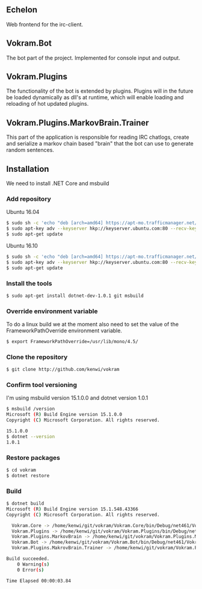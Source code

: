 ## Echelon
Web frontend for the irc-client.

## Vokram.Bot
The bot part of the project. Implemented for console input and output.

## Vokram.Plugins
The functionality of the bot is extended by plugins. Plugins will in the future be loaded dynamically as dll's at runtime, which will enable loading and reloading of hot updated plugins.

## Vokram.Plugins.MarkovBrain.Trainer
This part of the application is responsible for reading IRC chatlogs, create and serialize a markov chain based "brain" that the bot can use to generate random sentences.

## Installation
We need to install .NET Core and msbuild


### Add repository
Ubuntu 16.04
```bash
$ sudo sh -c 'echo "deb [arch=amd64] https://apt-mo.trafficmanager.net/repos/dotnet-release/ yakkety main" > /etc/apt/sources.list.d/dotnetdev.list'
$ sudo apt-key adv --keyserver hkp://keyserver.ubuntu.com:80 --recv-keys 417A0893
$ sudo apt-get update
```

Ubuntu 16.10
```bash
$ sudo sh -c 'echo "deb [arch=amd64] https://apt-mo.trafficmanager.net/repos/dotnet-release/ yakkety main" > /etc/apt/sources.list.d/dotnetdev.list'
$ sudo apt-key adv --keyserver hkp://keyserver.ubuntu.com:80 --recv-keys 417A0893
$ sudo apt-get update
```

### Install the tools
```bash
$ sudo apt-get install dotnet-dev-1.0.1 git msbuild
```

### Override environment variable
To do a linux build we at the moment also need to set the value of the FrameworkPathOverride environment variable.
```bash
$ export FrameworkPathOverride=/usr/lib/mono/4.5/
```

### Clone the repository
```bash
$ git clone http://github.com/kenwi/vokram
```

### Confirm tool versioning
I'm using msbuild version 15.1.0.0 and dotnet version 1.0.1
```bash
$ msbuild /version
Microsoft (R) Build Engine version 15.1.0.0
Copyright (C) Microsoft Corporation. All rights reserved.

15.1.0.0
$ dotnet --version
1.0.1
```
### Restore packages
```bash
$ cd vokram
$ dotnet restore
```

### Build
```bash
$ dotnet build
Microsoft (R) Build Engine version 15.1.548.43366
Copyright (C) Microsoft Corporation. All rights reserved.

  Vokram.Core -> /home/kenwi/git/vokram/Vokram.Core/bin/Debug/net461/Vokram.Core.dll
  Vokram.Plugins -> /home/kenwi/git/vokram/Vokram.Plugins/bin/Debug/net461/Vokram.Plugins.dll
  Vokram.Plugins.MarkovBrain -> /home/kenwi/git/vokram/Vokram.Plugins.MarkovBrain/bin/Debug/net461/Vokram.Plugins.MarkovBrain.dll
  Vokram.Bot -> /home/kenwi/git/vokram/Vokram.Bot/bin/Debug/net461/Vokram.Bot.exe
  Vokram.Plugins.MakrovBrain.Trainer -> /home/kenwi/git/vokram/Vokram.Plugins.MarkovBrain.Trainer/bin/Debug/net461/Vokram.Plugins.MakrovBrain.Trainer.exe

Build succeeded.
    0 Warning(s)
    0 Error(s)

Time Elapsed 00:00:03.84
```
